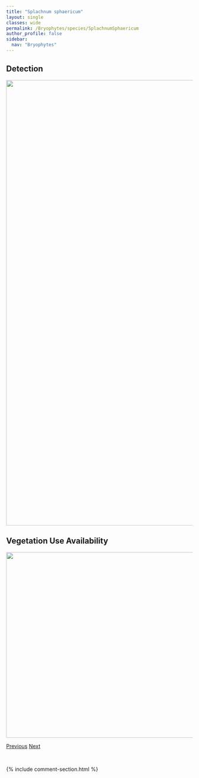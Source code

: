 ```yaml
---
title: "Splachnum sphaericum"
layout: single
classes: wide
permalink: /Bryophytes/species/SplachnumSphaericum
author_profile: false
sidebar:
  nav: "Bryophytes"
---
```


<h2>Detection</h2>

<a href="https://drive.google.com/uc?export=view&id=1Dfqzq3u1_1AOGUpKNsw4PDt1zQ7oX6Fi">
<img src="https://drive.google.com/uc?export=view&id=1Dfqzq3u1_1AOGUpKNsw4PDt1zQ7oX6Fi" height = "1200" width = "800">
</a>


<h2>Vegetation Use Availability</h2>

<a href="https://drive.google.com/uc?export=view&id=1zqGtXfxQeWBHGv1NUnDZV3viV_mqXprZ">
<img src="https://drive.google.com/uc?export=view&id=1zqGtXfxQeWBHGv1NUnDZV3viV_mqXprZ" height = "500" width = "1000">
</a>


<a href="/DevelopmentWebsite/Bryophytes/species/SplachnumRubrum" class="pagination--pager" title="Splachnum rubrum">Previous</a> <a href="/DevelopmentWebsite/Bryophytes/species/StraminergonStramineum" class="pagination--pager" title="Straminergon stramineum">Next</a>

<p>&nbsp;</p>

{% include comment-section.html %}
